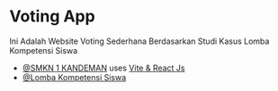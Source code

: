 # Voting App

Ini Adalah Website Voting Sederhana Berdasarkan Studi Kasus Lomba Kompetensi Siswa


- [@SMKN 1 KANDEMAN](https://www.instagram.com/smkn1.kandeman/) uses [Vite & React Js]()
- [@Lomba Kompetensi Siswa ](https://lksjateng.com/)
